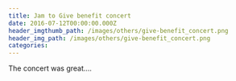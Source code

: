```yaml
---
title: Jam to Give benefit concert
date: 2016-07-12T00:00:00.000Z
header_imgthumb_path: /images/others/give-benefit_concert.png
header_img_path: /images/others/give-benefit_concert.png
categories:
---
```



The concert was great….
